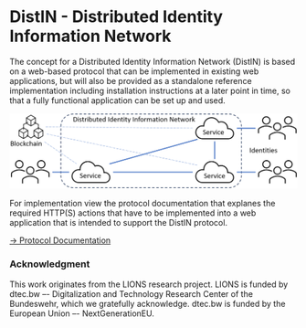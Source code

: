 # DistIN - Distributed Identity Information Network

The concept for a Distributed Identity Information Network (DistIN) is based on a web-based protocol that can be implemented in existing web applications, but will also be provided as a standalone reference implementation including installation instructions at a later point in time, so that a fully functional application can be set up and used.

![DistIN](figure_distin.png)

For implementation view the protocol documentation that explanes the required HTTP(S) actions that have to be implemented into a web application that is intended to support the DistIN protocol.

[-> Protocol Documentation](Protocol/README.md)


### Acknowledgment
This work originates from the LIONS research project. LIONS is funded by dtec.bw –- Digitalization and Technology Research Center of the Bundeswehr, which we gratefully acknowledge. dtec.bw is funded by the European Union –- NextGenerationEU.
